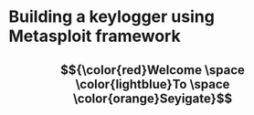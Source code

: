 # Building a keylogger using Metasploit framework
## $${\color{red}Welcome \space \color{lightblue}To \space \color{orange}Seyigate}$$

